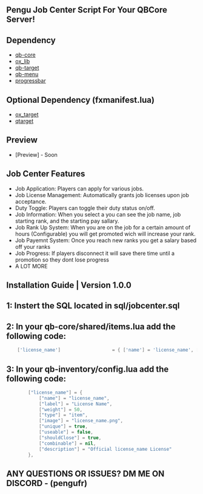 ## Pengu Job Center Script For Your QBCore Server!

## Dependency
* [qb-core](https://github.com/qbcore-framework/qb-core)
* [ox_lib](https://github.com/overextended/ox_lib)
* [qb-target](https://github.com/qbcore-framework/qb-target)
* [qb-menu](https://github.com/qbcore-framework/qb-menu)
* [progressbar](https://github.com/qbcore-framework/progressbar)

## Optional Dependency (fxmanifest.lua)
* [ox_target](https://github.com/overextended/ox_target)
* [qtarget](https://github.com/overextended/qtarget/releases)

## Preview
* [Preview] - Soon

## Job Center Features
* Job Application: Players can apply for various jobs.
* Job License Management: Automatically grants job licenses upon job acceptance.
* Duty Toggle: Players can toggle their duty status on/off.
* Job Information: When you select a you can see the job name, job starting rank, and the starting pay sallary.
* Job Rank Up System: When you are on the job for a certain amount of hours (Configurable) you will get promoted wich will increase your rank.
* Job Payemnt System: Once you reach new ranks you get a salary based off your ranks
* Job Progress: If players disconnect it will save there time until a promotion so they dont lose progress
* A LOT MORE

## Installation Guide | Version 1.0.0

## 1: Instert the SQL located in sql/jobcenter.sql

## 2: In your qb-core/shared/items.lua add the following code:

```lua 
    ['license_name']                   = { ['name'] = 'license_name', ['label'] = 'License Name', ['weight'] = 50, ['type'] = 'item', ['image'] = 'license_name.png', ['unique'] = true, ['useable'] = false, ['shouldClose'] = true, ['combinable'] = nil, ['description'] = 'Official license_name License' },
```

## 3: In your qb-inventory/config.lua add the following code:

```lua -- pengu-jobcenter Licenses
        ["license_name"] = {
            ["name"] = "license_name",
            ["label"] = "License Name",
            ["weight"] = 50,
            ["type"] = "item",
            ["image"] = "license_name.png",
            ["unique"] = true,
            ["useable"] = false,
            ["shouldClose"] = true,
            ["combinable"] = nil,
            ["description"] = "Official license_name License"
        },
```

## ANY QUESTIONS OR ISSUES? DM ME ON DISCORD - (pengufr)
